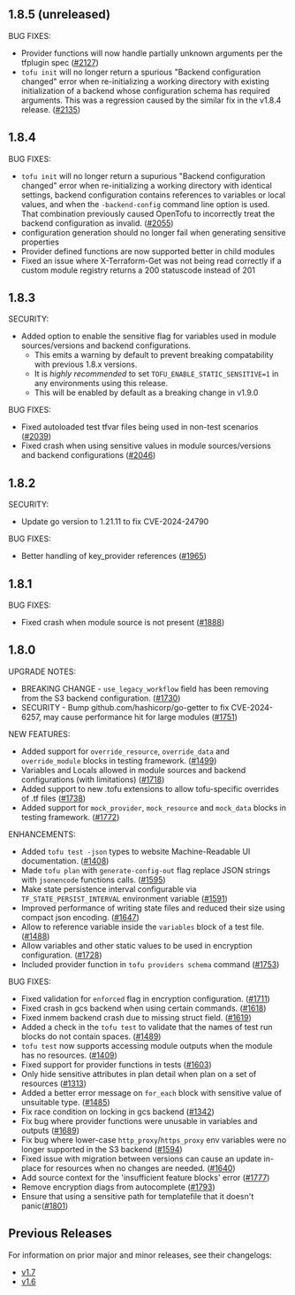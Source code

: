 ## 1.8.5 (unreleased)

BUG FIXES:
* Provider functions will now handle partially unknown arguments per the tfplugin spec ([#2127](https://github.com/opentofu/opentofu/pull/2127))
* `tofu init` will no longer return a spurious "Backend configuration changed" error when re-initializing a working directory with existing initialization of a backend whose configuration schema has required arguments. This was a regression caused by the similar fix in the v1.8.4 release. ([#2135](https://github.com/opentofu/opentofu/pull/2135))

## 1.8.4

BUG FIXES:
* `tofu init` will no longer return a supurious "Backend configuration changed" error when re-initializing a working directory with identical settings, backend configuration contains references to variables or local values, and when the `-backend-config` command line option is used. That combination previously caused OpenTofu to incorrectly treat the backend configuration as invalid. ([#2055](https://github.com/opentofu/opentofu/pull/2055))
* configuration generation should no longer fail when generating sensitive properties
* Provider defined functions are now supported better in child modules
* Fixed an issue where X-Terraform-Get was not being read correctly if a custom module registry returns a 200 statuscode instead of 201

## 1.8.3

SECURITY:
* Added option to enable the sensitive flag for variables used in module sources/versions and backend configurations.
  * This emits a warning by default to prevent breaking compatability with previous 1.8.x versions.
  * It is *highly recommended* to set `TOFU_ENABLE_STATIC_SENSITIVE=1` in any environments using this release.
  * This will be enabled by default as a breaking change in v1.9.0

BUG FIXES:
* Fixed autoloaded test tfvar files being used in non-test scenarios ([#2039](https://github.com/opentofu/opentofu/pull/2039))
* Fixed crash when using sensitive values in module sources/versions and backend configurations ([#2046](https://github.com/opentofu/opentofu/pull/2046))

## 1.8.2

SECURITY:
* Update go version to 1.21.11 to fix CVE-2024-24790

BUG FIXES:
* Better handling of key_provider references ([#1965](https://github.com/opentofu/opentofu/pull/1965))

## 1.8.1

BUG FIXES:
* Fixed crash when module source is not present ([#1888](https://github.com/opentofu/opentofu/pull/1888))

## 1.8.0

UPGRADE NOTES:
* BREAKING CHANGE - `use_legacy_workflow` field has been removing from the S3 backend configuration. ([#1730](https://github.com/opentofu/opentofu/pull/1730))
* SECURITY - Bump github.com/hashicorp/go-getter to fix CVE-2024-6257, may cause performance hit for large modules ([#1751](https://github.com/opentofu/opentofu/pull/1751))

NEW FEATURES:
* Added support for `override_resource`, `override_data` and `override_module` blocks in testing framework. ([#1499](https://github.com/opentofu/opentofu/pull/1499))
* Variables and Locals allowed in module sources and backend configurations (with limitations) ([#1718](https://github.com/opentofu/opentofu/pull/1718))
* Added support to new .tofu extensions to allow tofu-specific overrides of .tf files ([#1738](https://github.com/opentofu/opentofu/pull/1738))
* Added support for `mock_provider`, `mock_resource` and `mock_data` blocks in testing framework. ([#1772](https://github.com/opentofu/opentofu/pull/1772))

ENHANCEMENTS:
* Added `tofu test -json` types to website Machine-Readable UI documentation. ([#1408](https://github.com/opentofu/opentofu/issues/1408))
* Made `tofu plan` with `generate-config-out` flag replace JSON strings with `jsonencode` functions calls. ([#1595](https://github.com/opentofu/opentofu/pull/1595))
* Make state persistence interval configurable via `TF_STATE_PERSIST_INTERVAL` environment variable ([#1591](https://github.com/opentofu/opentofu/pull/1591))
* Improved performance of writing state files and reduced their size using compact json encoding. ([#1647](https://github.com/opentofu/opentofu/pull/1647))
* Allow to reference variable inside the `variables` block of a test file. ([#1488](https://github.com/opentofu/opentofu/pull/1488))
* Allow variables and other static values to be used in encryption configuration. ([#1728](https://github.com/opentofu/opentofu/pull/1728))
* Included provider function in `tofu providers schema` command ([#1753](https://github.com/opentofu/opentofu/pull/1753))

BUG FIXES:
* Fixed validation for `enforced` flag in encryption configuration. ([#1711](https://github.com/opentofu/opentofu/pull/1711))
* Fixed crash in gcs backend when using certain commands. ([#1618](https://github.com/opentofu/opentofu/pull/1618))
* Fixed inmem backend crash due to missing struct field. ([#1619](https://github.com/opentofu/opentofu/pull/1619))
* Added a check in the `tofu test` to validate that the names of test run blocks do not contain spaces. ([#1489](https://github.com/opentofu/opentofu/pull/1489))
* `tofu test` now supports accessing module outputs when the module has no resources. ([#1409](https://github.com/opentofu/opentofu/pull/1409))
* Fixed support for provider functions in tests ([#1603](https://github.com/opentofu/opentofu/pull/1603))
* Only hide sensitive attributes in plan detail when plan on a set of resources ([#1313](https://github.com/opentofu/opentofu/pull/1313))
* Added a better error message on `for_each` block with sensitive value of unsuitable type. ([#1485](https://github.com/opentofu/opentofu/pull/1485))
* Fix race condition on locking in gcs backend ([#1342](https://github.com/opentofu/opentofu/pull/1342))
* Fix bug where provider functions were unusable in variables and outputs ([#1689](https://github.com/opentofu/opentofu/pull/1689))
* Fix bug where lower-case `http_proxy`/`https_proxy` env variables were no longer supported in the S3 backend ([#1594](https://github.com/opentofu/opentofu/issues/1594))
* Fixed issue with migration between versions can cause an update in-place for resources when no changes are needed. ([#1640](https://github.com/opentofu/opentofu/pull/1640))
* Add source context for the 'insufficient feature blocks' error ([#1777](https://github.com/opentofu/opentofu/pull/1777))
* Remove encryption diags from autocomplete ([#1793](https://github.com/opentofu/opentofu/pull/1793))
* Ensure that using a sensitive path for templatefile that it doesn't panic([#1801](https://github.com/opentofu/opentofu/issues/1801))

## Previous Releases

For information on prior major and minor releases, see their changelogs:

- [v1.7](https://github.com/opentofu/opentofu/blob/v1.7/CHANGELOG.md)
- [v1.6](https://github.com/opentofu/opentofu/blob/v1.6/CHANGELOG.md)
